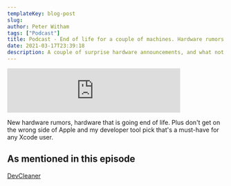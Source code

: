 ```yaml
---
templateKey: blog-post
slug:
author: Peter Witham
tags: ["Podcast"]
title: Podcast - End of life for a couple of machines. Hardware rumors and don't whisper secrets.
date: 2021-03-17T23:39:18
description: A couple of surprise hardware announcements, and what not to do as an Apple employee.
---
```


<iframe src="https://anchor.fm/compileswift/embed/episodes/Apple-says-end-of-life-for-a-couple-of-machines--Hardware-rumors-and-dont-whisper-secrets-esh1j5" height="102px" width="400px" frameborder="0" scrolling="no"></iframe>

New hardware rumors, hardware that is going end of life. Plus don't get on the wrong side of Apple and my developer tool pick that's a must-have for any Xcode user.

## As mentioned in this episode

[DevCleaner](https://itunes.apple.com/us/app/id1388020431?at=1010lv3Y)
